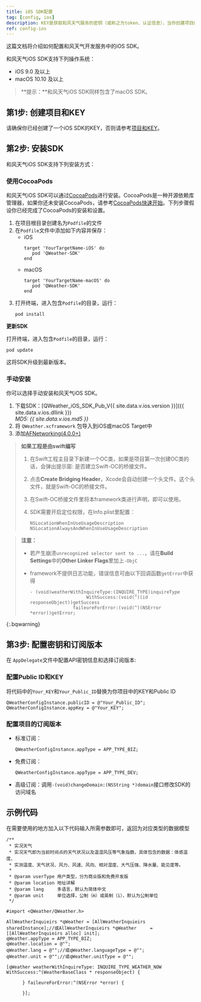```yaml
---
title: iOS SDK配置
tag: [config, ios]
description: KEY是获取和风天气服务的密钥（或称之为token、认证信息），当你创建项目的时候会创建第一个KEY。本片文档将详细介绍KEY的使用方法。
ref: config-ios
---
```


这篇文档将介绍如何配置和风天气开发服务中的iOS SDK。

和风天气iOS SDK支持下列操作系统：

- iOS 9.0 及以上
- macOS 10.10 及以上

> **提示：**和风天气iOS SDK同样包含了macOS SDK。

## 第1步: 创建项目和KEY

请确保你已经创建了一个iOS SDK的KEY，否则请参考[项目和KEY](/docs/configuration/project-and-key/)。

## 第2步: 安装SDK

和风天气iOS SDK支持下列安装方式：

### 使用CocoaPods

和风天气iOS SDK可以通过[CocoaPods](https://cocoapods.org/)进行安装。CocoaPods是一种开源依赖库管理器，如果你还未安装CocoaPods，请参考[CocoaPods快速开始](https://guides.cocoapods.org/using/getting-started.html)。下列步骤假设你已经完成了CocoaPods的安装和设置。

1. 在项目根目录创建名为`Podfile`的文件
2. 在`Podfile`文件中添加如下内容并保存：
   - iOS
     ```
     target 'YourTargetName-iOS' do
        pod 'QWeather-SDK'
     end
     ```
   - macOS
     ```
     target 'YourTargetName-macOS' do
        pod 'QWeather-SDK'
     end
     ```
3. 打开终端，进入包含`Podfile`的目录，运行：
   ```
   pod install
   ```

**更新SDK**

打开终端，进入包含`Podfile`的目录，运行：

```
pod update
```

这将SDK升级到最新版本。

### 手动安装

你可以选择手动安装和风天气iOS SDK。

1. 下载SDK：[QWeather_iOS_SDK_Pub_V{{ site.data.v.ios.version }}]({{ site.data.v.ios.dllink }}) <br>*MD5: {{ site.data.v.ios.md5 }}*
2. 将 `QWeather.xcframework` 包导入到iOS或macOS Target中
3. 添加[AFNetworking(4.0.0+)](https://github.com/AFNetworking/AFNetworking)

> **如果工程是由swift编写**
>
> 1. 在Swift工程主目录下新建一个OC类，如果是项目第一次创建OC类的话，会弹出提示窗: 是否建立Swift-OC的桥接文件。
> 2. 点击**Create Bridging Header**，Xcode会自动创建一个头文件。这个头文件，就是Swift-OC的桥接文件。
> 3. 在Swift-OC桥接文件里将本framework类进行声明，即可以使用。
> 4. SDK需要开启定位权限，在Info.plist里配置：
> 
>    ```
>    NSLocationWhenInUseUsageDescription
>    NSLocationAlwaysAndWhenInUseUsageDescription
>    ```

> **注意：**
>
> * 若产生崩溃`unrecognized selector sent to ...`，请在**Build Settings**中的**Other Linker Flags**里加上`-ObjC`
> * framework不提供日志功能，错误信息可由以下回调函数`getError`中获得
>   
>    ```objc
>    - (void)weatherWithInquireType:(INQUIRE_TYPE)inquireType
>                         WithSuccess:(void(^)(id responseObject))getSuccess
>                    faileureForError:(void(^)(NSError *error))getError;
>    ```
{:.bqwarning}

## 第3步: 配置密钥和订阅版本

在 `AppDelegate`文件中配置API密钥信息和选择订阅版本:

### 配置Public ID和KEY

将代码中的`Your_KEY`和`Your_Public_ID`替换为你项目中的KEY和Public ID

```objc
QWeatherConfigInstance.publicID = @"Your_Public_ID";
QWeatherConfigInstance.appKey = @"Your_KEY";
```

### 配置项目的订阅版本

- 标准订阅：

    ```objc
    QWeatherConfigInstance.appType = APP_TYPE_BIZ;
    ```
- 免费订阅：

    ```objc
    QWeatherConfigInstance.appType = APP_TYPE_DEV;
    ```

- 高级订阅：调用`-(void)changeDomain:(NSString *)domain`接口修改SDK的访问域名

## 示例代码

在需要使用的地方加入以下代码输入所需参数即可，返回为对应类型的数据模型
  
```objc
/**
 * 实况天气
 * 实况天气即为当前时间点的天气状况以及温湿风压等气象指数，具体包含的数据：体感温度、
 * 实测温度、天气状况、风力、风速、风向、相对湿度、大气压强、降水量、能见度等。
 *
 * @param userType 用户类型，分为商业版和免费开发版
 * @param location 地址详解
 * @param lang     多语言，默认为简体中文
 * @param unit     单位选择，公制（m）或英制（i），默认为公制单位
 */

#import <QWeather/QWeather.h>

AllWeatherInquieirs *qWeather = [AllWeatherInquieirs sharedInstance];//或AllWeatherInquieirs *qWeather     = [[AllWeatherInquieirs alloc] init];
qWeather.appType = APP_TYPE_BIZ;
qWeather.location = @"";
qWeather.lang = @"";//或qWeather.languageType = @"";
qWeather.unit = @"";//或qWeather.unitType = @"";

[qWeather weatherWithInquireType: INQUIRE_TYPE_WEATHER_NOW WithSuccess:^(WeatherBaseClass * responseObject) {

      } faileureForError:^(NSError *error) {

      }];
```        